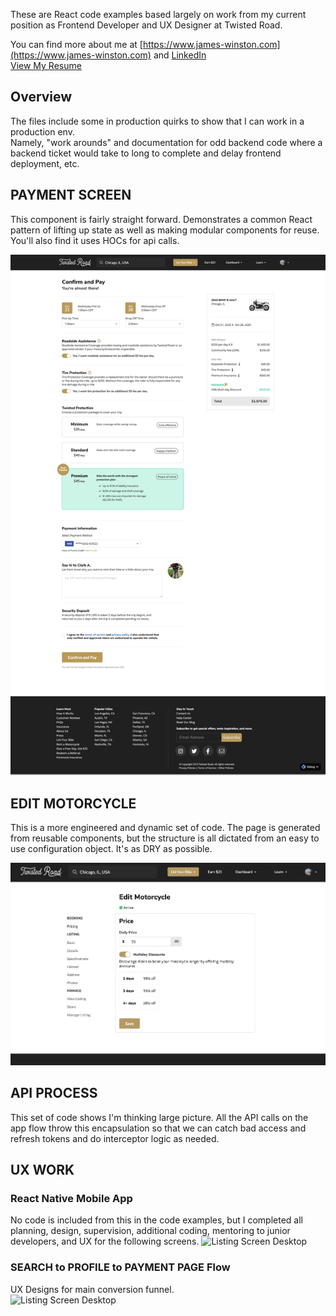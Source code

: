 These are React code examples based largely on work from my current position as Frontend Developer and UX Designer at Twisted Road.<br />


You can find more about me at [https://www.james-winston.com](https://www.james-winston.com) and [LinkedIn](www.linkedin.com/in/james-winston-1b2ab324)<br />
[View My Resume](images/winston-resume.pdf)<br />

## Overview
The files include some in production quirks to show that I can work in a production env.<br />
Namely, "work arounds" and documentation for odd backend code where a backend ticket would take to long to complete and delay frontend deployment, etc.<br />

## PAYMENT SCREEN
This component is fairly straight forward. Demonstrates a common React pattern of lifting up state as well as making modular components for reuse. You'll also find it uses HOCs for api calls.<br />

![Payment Screen Desktop](images/paymentScreenFull.png)

## EDIT MOTORCYCLE
This is a more engineered and dynamic set of code. The page is generated from reusable components, but the structure is all dictated from an easy to use configuration object. It's as DRY as possible.<br />

![Listing Screen Desktop](images/editMotorcycle.png)

## API PROCESS
This set of code shows I'm thinking large picture. All the API calls on the app flow throw this encapsulation so that we can catch bad access and refresh tokens and do interceptor logic as needed.<br />

## UX WORK

### React Native Mobile App
No code is included from this in the code examples, but I completed all planning, design, supervision, additional coding, mentoring to junior developers, and UX for the following screens.
![Listing Screen Desktop](images/reactNative.png)

### SEARCH to PROFILE to PAYMENT PAGE Flow
UX Designs for main conversion funnel.<br />
![Listing Screen Desktop](images/mainFunnel.png)





